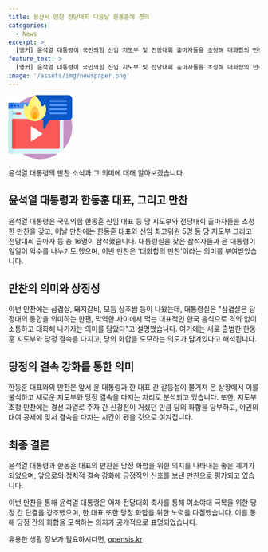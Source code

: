 ```yaml
---
title: 용산서 만찬 전당대회 다음날 한동훈에 경의
categories:
  - News
excerpt: >
  [앵커] 윤석열 대통령이 국민의힘 신임 지도부 및 전당대회 출마자들을 초청해 대화합의 만찬을 가졌습니다. 이는 한동훈 대표와의 갈등설을 불식하고 화합을 모색하는 의도로 풀이되며, 야권의 대여 공세에 맞서 결속을 다지는 시간이 됐을 것으로 보입니다. 대통령실은 당정 화합을 위해 앞으로 마음을 하나로 모으겠다는 공식 입장을 밝혔습니다.
feature_text: >
  [앵커] 윤석열 대통령이 국민의힘 신임 지도부 및 전당대회 출마자들을 초청해 대화합의 만찬을 가졌습니다. 이는 한동훈 대표와의 갈등설을 불식하고 화합을 모색하는 의도로 풀이되며, 야권의 대여 공세에 맞서 결속을 다지는 시간이 됐을 것으로 보입니다. 대통령실은 당정 화합을 위해 앞으로 마음을 하나로 모으겠다는 공식 입장을 밝혔습니다.
image: '/assets/img/newspaper.png'
---
```


<p><img src="/assets/img/news.png" alt="rentncar 속보" /></p>

<p>윤석열 대통령의 만찬 소식과 그 의미에 대해 알아보겠습니다.</p>

<h2 data-ke-size="size26">윤석열 대통령과 한동훈 대표, 그리고 만찬</h2>

<p>윤석열 대통령은 국민의힘 한동훈 신임 대표 등 당 지도부와 전당대회 출마자들을 초청한 만찬을 갖고, 이날 만찬에는 한동훈 대표와 신임 최고위원 5명 등 당 지도부 그리고 전당대회 출마자 등 총 16명이 참석했습니다. 대통령실을 찾은 참석자들과 윤 대통령이 일일이 악수를 나누기도 했으며, 이번 만찬은 '대화합의 만찬'이라는 의미를 부여받았습니다.</p>

<h2 data-ke-size="size26">만찬의 의미와 상징성</h2>

<p>이번 만찬에는 삼겹살, 돼지갈비, 모둠 상추쌈 등이 나왔는데, 대통령실은 "삼겹살은 당정대의 통합을 의미하는 한편, 막역한 사이에서 먹는 대표적인 한국 음식으로 격의 없이 소통하고 대화해 나가자는 의미를 담았다"고 설명했습니다. 여기에는 새로 출범한 한동훈 지도부와 당정 결속을 다지고, 당의 화합을 도모하는 의도가 담겨있다고 해석됩니다.</p>

<h2 data-ke-size="size26">당정의 결속 강화를 통한 의미</h2>

<p>한동훈 대표와의 만찬은 앞서 윤 대통령과 한 대표 간 갈등설이 불거져 온 상황에서 이를 불식하고 새로운 지도부와 당정 결속을 다지는 자리로 분석되고 있습니다. 또한, 지도부 초청 만찬에는 경선 과열로 주자 간 신경전이 거셌던 만큼 당의 화합을 당부하고, 야권의 대여 공세에 맞서 결속을 다지는 시간이 됐을 것으로 여겨집니다.</p>

<h2 data-ke-size="size26">최종 결론</h2>

<p>윤석열 대통령과 한동훈 대표의 만찬은 당정 화합을 위한 의지를 나타내는 좋은 계기가 되었으며, 앞으로의 정치적 결속 강화에 긍정적인 신호를 보낸 만찬으로 평가되고 있습니다.</p>

<p>이번 만찬을 통해 윤석열 대통령은 어제 전당대회 축사를 통해 여소야대 극복을 위한 당정 간 단결을 강조했으며, 한 대표 또한 당정 화합을 위한 노력을 다짐했습니다. 이를 통해 당정 간의 화합을 모색하는 의지가 공개적으로 표명되었습니다.</p>
유용한 생활 정보가 필요하시다면, <a href="https://opensis.kr" rel="dofollow">opensis.kr</a>


